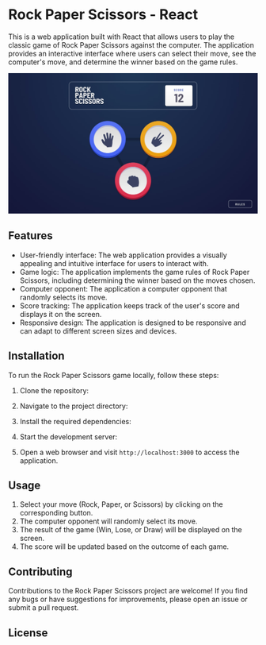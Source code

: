 # Rock Paper Scissors - React

This is a web application built with React that allows users to play the classic game of Rock Paper Scissors against the computer. The application provides an interactive interface where users can select their move, see the computer's move, and determine the winner based on the game rules.

![Game Screenshot](public\design\original\desktop-step-1.jpg)

## Features

- User-friendly interface: The web application provides a visually appealing and intuitive interface for users to interact with.
- Game logic: The application implements the game rules of Rock Paper Scissors, including determining the winner based on the moves chosen.
- Computer opponent: The application a computer opponent that randomly selects its move.
- Score tracking: The application keeps track of the user's score and displays it on the screen.
- Responsive design: The application is designed to be responsive and can adapt to different screen sizes and devices.

## Installation

To run the Rock Paper Scissors game locally, follow these steps:

1. Clone the repository:

2. Navigate to the project directory:

3. Install the required dependencies:

4. Start the development server:

5. Open a web browser and visit `http://localhost:3000` to access the application.

## Usage

1. Select your move (Rock, Paper, or Scissors) by clicking on the corresponding button.
2. The computer opponent will randomly select its move.
3. The result of the game (Win, Lose, or Draw) will be displayed on the screen.
4. The score will be updated based on the outcome of each game.

## Contributing

Contributions to the Rock Paper Scissors project are welcome! If you find any bugs or have suggestions for improvements, please open an issue or submit a pull request.

## License

